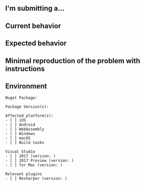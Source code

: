 <!--
PLEASE HELP US PROCESS GITHUB ISSUES FASTER BY PROVIDING THE FOLLOWING INFORMATION.
ISSUES MISSING IMPORTANT INFORMATION MAY BE CLOSED WITHOUT INVESTIGATION.
-->

## I'm submitting a...
<!-- Please uncomment one or more that apply to this issue -->

<!-- - Regression (a behavior that used to work and stopped working in a new release) -->
<!-- - Bug report (I searched for similar issues and did not find one) -->  
<!-- - Feature request --> 
<!-- - Sample app request -->
<!-- - Documentation issue or request -->
<!-- - Question of Support request => Please do not submit support request here, instead see https://github.com/nventive/Uno/blob/master/README.md#have-questions-feature-requests-issues -->

## Current behavior
<!-- Describe how the issue manifests. -->


## Expected behavior
<!-- Describe what the desired behavior would be. -->


## Minimal reproduction of the problem with instructions
<!--
For bug reports please provide a *MINIMAL REPRO PROJECT* and the *STEPS TO REPRODUCE*
-->


## Environment
<!-- For bug reports Check one or more of the following options with "x" -->
```
Nuget Package: 

Package Version(s): 

Affected platform(s):
- [ ] iOS
- [ ] Android
- [ ] WebAssembly
- [ ] Windows
- [ ] macOS
- [ ] Build tasks

Visual Studio
- [ ] 2017 (version: )
- [ ] 2017 Preview (version: )
- [ ] for Mac (version: )

Relevant plugins
- [ ] Resharper (version: )
```
